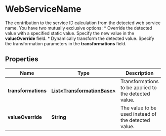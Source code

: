 

# WebServiceName

The contribution to the service ID calculation from the detected web service name.    You have two mutually exclusive options:  * Override the detected value with a specified static value. Specify the new value in the **valueOverride** field.  * Dynamically transform the detected value. Specify the transformation parameters in the **transformations** field.

## Properties

| Name | Type | Description | Notes |
|------------ | ------------- | ------------- | -------------|
|**transformations** | [**List&lt;TransformationBase&gt;**](TransformationBase.md) | Transformations to be applied to the detected value. |  [optional] |
|**valueOverride** | **String** | The value to be used instead of the detected value. |  [optional] |




